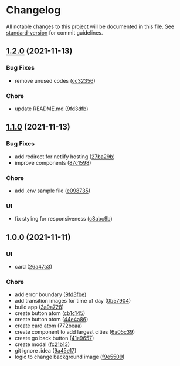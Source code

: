 # Changelog

All notable changes to this project will be documented in this file. See [standard-version](https://github.com/conventional-changelog/standard-version) for commit guidelines.

## [1.2.0](https://github.com/KristofaJosh/weather-relief/compare/v1.1.0...v1.2.0) (2021-11-13)


### Bug Fixes

* remove unused codes ([cc32356](https://github.com/KristofaJosh/weather-relief/commitscc323563df85af13701e6e0aee39367afab9aed3))


### Chore

* update README.md ([9fd3dfb](https://github.com/KristofaJosh/weather-relief/commits9fd3dfb2b359e9e5b20330c42168c1c4e7da255b))

## [1.1.0](https://github.com/KristofaJosh/weather-relief/compare/v1.0.0...v1.1.0) (2021-11-13)


### Bug Fixes

* add redirect for netlify hosting ([27ba29b](https://github.com/KristofaJosh/weather-relief/commits27ba29b24cdcaddc1d20e72984a5338c41d74dd0))
* improve components ([87c1598](https://github.com/KristofaJosh/weather-relief/commits87c1598043e1027619d4dd2663fcfc8688c73785))


### Chore

* add .env sample file ([e098735](https://github.com/KristofaJosh/weather-relief/commitse0987351f1eee380fa6ef3a74ece3f58ac8ece4c))


### UI

* fix styling for responsiveness ([c8abc9b](https://github.com/KristofaJosh/weather-relief/commitsc8abc9bee133dc5ce82979cdf4f83b8582248b24))

## 1.0.0 (2021-11-11)


### UI

* card ([26a47a3](https://github.com/KristofaJosh/weather-relief/commits26a47a31a674be92ca0f8333c028165de788719a))


### Chore

* add error boundary ([9fd3fbe](https://github.com/KristofaJosh/weather-relief/commits9fd3fbe61cdde3b199c4c191633b22b30546be4b))
* add transition images for time of day ([0b57904](https://github.com/KristofaJosh/weather-relief/commits0b579043521bd244b7026a252b2be07259bfb663))
* build app ([3a9a728](https://github.com/KristofaJosh/weather-relief/commits3a9a7286a0dfd2a49b95face3d88e71a05196915))
* create button atom ([cb1c145](https://github.com/KristofaJosh/weather-relief/commitscb1c145a6d2099caa70ccbf221f811e2825ef19c))
* create button atom ([44e4a86](https://github.com/KristofaJosh/weather-relief/commits44e4a86b619661123316cd71fae07156f11bb418))
* create card atom ([772beaa](https://github.com/KristofaJosh/weather-relief/commits772beaa5e700b764ca48e7c5d61cfce7ca1ae2cb))
* create component to add largest cities ([6a05c39](https://github.com/KristofaJosh/weather-relief/commits6a05c392b4923515a23a3779d058e4cedc583de1))
* create go back button ([41e9657](https://github.com/KristofaJosh/weather-relief/commits41e965753f61a2653763ef365139b0a116148d08))
* create modal ([fc21b13](https://github.com/KristofaJosh/weather-relief/commitsfc21b13389fd0dbaa0211e9e8602500d8acea178))
* git ignore .idea ([9a45e17](https://github.com/KristofaJosh/weather-relief/commits9a45e17d1df6e7f6d1f19598b30c8ad5beab4c18))
* logic to change background image ([f9e5509](https://github.com/KristofaJosh/weather-relief/commitsf9e550957a1d398573d0afd086e9ed54b04d3323))
